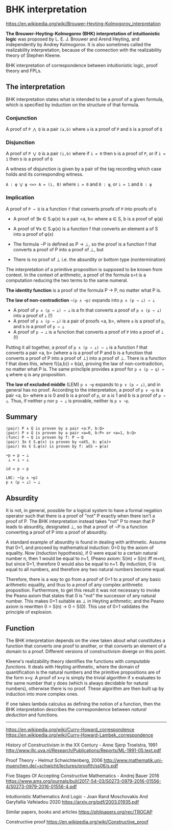 # BHK interpretation

https://en.wikipedia.org/wiki/Brouwer-Heyting-Kolmogorov_interpretation

**The Brouwer-Heyting-Kolmogorov (BHK) interpretation of intuitionistic logic** was proposed by L. E. J. Brouwer and Arend Heyting, and independently by Andrey Kolmogorov. It is also sometimes called the realizability interpretation, because of the connection with the realizability theory of Stephen Kleene.

BHK interpretation of correspondence between intuitionistic logic, proof theory and FPLs.

## The interpretation

BHK interpretation states what is intended to be a proof of a given formula, which is specified by induction on the structure of that formula.

### Conjunction

A proof of `P ⋀ Q` 
is a pair `(a,b)` where
`a` is a proof of `P` and
`b` is a proof of `Q`

### Disjunction

A proof of `P ⋁ Q` 
is a pair `(i,b)` where
if `i = 0` then `b` is a proof of `P`, or
if `i = 1` then `b` is a proof of `Q`

A witness of disjunction is given by a pair 
of the tag recording which case holds 
and its corresponding witness.

`A : φ ⋁ ψ <=> A = (i, B)` where 
`i = 0` and `B : φ`, or
`i = 1` and `B : ψ`


### Implication

A proof of `P → Q` 
is a function `f` that converts
proofs of `P` into proofs of `Q`


* A proof of ∃x ∈ S.φ(x) is a pair <a, b> where a ∈ S, b is a proof of φ(a)

* A proof of ∀x ∈ S.φ(x) is a function f that converts an element a of S into a proof of φ(x)

* The formula ¬P is defined as P → ⊥, so the proof is a function f that converts a proof of P into a proof of ⊥, but

* There is no proof of ⊥ i.e. the absurdity or bottom type (nontermination)


The interpretation of a primitive proposition is supposed to be known from context. In the context of arithmetic, a proof of the formula s=t is a computation reducing the two terms to the same numeral.

**The identity function** is a proof of the formula P → P, no matter what P is.

**The law of non-contradiction** `¬(p ∧ ¬p)` expands into `p ∧ (p → ⊥) → ⊥`
* A proof of `p ∧ (p → ⊥) → ⊥` is a fn that converts a proof of `p ∧ (p → ⊥)` into a proof of `⊥` (!)
* A proof of `p ∧ (p → ⊥)` is a pair of proofs <a, b>, where `a` is a proof of `p`, and `b` is a proof of `p → ⊥`
* A proof of `p → ⊥` is a function that converts a proof of `P` into a proof of `⊥` (!)

Putting it all together, a proof of `p ∧ (p → ⊥) → ⊥` is a function f that converts a pair <a, b> (where a is a proof of P and b is a function that converts a proof of P into a proof of ⊥) into a proof of ⊥. There is a function f that does this, where f(⟨a,b⟩) = b(a), proving the law of non-contradiction, no matter what P is. The same princliple provides a proof for `p ∧ (p → q) → q` where q is any proposition.

**The law of excluded middle** (LEM) `p ∨ ¬p` expands to `p ∨ (p → ⊥)`, and in general has no proof. According to the interpretation, a proof of `p ∨ ¬p` is a pair <a, b> where a is 0 and b is a proof of `p`, or a is 1 and b is a proof of `p → ⊥`. Thus, if neither `p` nor `p → ⊥` is provable, neither is `p ∨ ¬p`.


## Summary

```
⟨pair⟩ P ∧ Q is proven by a pair <a:P, b:Q>
⟨pair⟩ P ∨ Q is proven by a pair <a=0, b:P> or <a=1, b:Q>
⟨func⟩ P → Q is proven by f: P → Q
⟨pair⟩ ∃x ∈ S.φ(x) is proven by <a∈S, b: φ(a)>
⟨pair⟩ ∀x ∈ S.φ(x) is proven by f: a∈S → φ(a)

¬p = p → ⊥
 ⊥ = ⊥ → ⊥

id = p → p

LNC: ¬(p ∧ ¬p)
p ∧ (p → ⊥) → ⊥
```


## Absurdity

It is not, in general, possible for a logical system to have a formal negation operator such that there is a proof of "not" P exactly when there isn't a proof of P. The BHK interpretation instead takes "not" P to mean that P leads to absurdity, designated ⊥, so that a proof of ¬P is a function converting a proof of P into a proof of absurdity.

A standard example of absurdity is found in dealing with arithmetic. Assume that 0=1, and proceed by mathematical induction: 0=0 by the axiom of equality. Now (induction hypothesis), if 0 were equal to a certain natural number n, then 1 would be equal to n+1, (Peano axiom: S(m) = S(n) iff m=n), but since 0=1, therefore 0 would also be equal to n+1. By induction, 0 is equal to all numbers, and therefore any two natural numbers become equal.

Therefore, there is a way to go from a proof of 0=1 to a proof of any basic arithmetic equality, and thus to a proof of any complex arithmetic proposition. Furthermore, to get this result it was not necessary to invoke the Peano axiom that states that 0 is "not" the successor of any natural number. This makes 0=1 suitable as ⊥ in Heyting arithmetic; and the Peano axiom is rewritten 
0 = S(n) → 0 = S(0). This use of 0=1 validates the principle of explosion.

## Function

The BHK interpretation depends on the view taken about what constitutes a function that converts one proof to another, or that converts an element of a domain to a proof. Different versions of constructivism diverge on this point.

Kleene's realizability theory identifies the functions with *computable functions*. It deals with Heyting arithmetic, where the domain of quantification is the natural numbers and the primitive propositions are of the form x=y. A proof of x=y is simply the trivial algorithm if x evaluates to the same number that y does (which is always decidable for natural numbers), otherwise there is no proof. These algorithm are then built up by induction into more complex ones.

If one takes lambda calculus as defining the notion of a function, then the BHK interpretation describes the correspondence between *natural deduction* and functions.


---
https://en.wikipedia.org/wiki/Curry-Howard_correspondence
https://en.wikipedia.org/wiki/Curry-Howard-Lambek_correspondence

History of Constructivism in the XX Century - Anne Sjerp Troelstra, 1991
http://www.illc.uva.nl/Research/Publications/Reports/ML-1991-05.text.pdf

Proof Theory - Helmut Schwichtenberg, 2006
http://www.mathematik.uni-muenchen.de/~schwicht/lectures/proofth/ss06/s.pdf

Five Stages Of Accepting Constructive Mathematics - Andrej Bauer 2016
https://www.ams.org/journals/bull/2017-54-03/S0273-0979-2016-01556-4/S0273-0979-2016-01556-4.pdf

Intuitionistic Mathematics And Logic - Joan Rand Moschovakis And Garyfallia Vafeiadou 2020
https://arxiv.org/pdf/2003.01935.pdf

Similar papers, books and articles
https://philpapers.org/rec/TROCAP

Constructive proof
https://en.wikipedia.org/wiki/Constructive_proof
